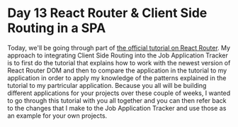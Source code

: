 # Day 13 React Router & Client Side Routing in a SPA

Today, we'll be going through part of [the official tutorial on React Router](https://reactrouter.com/en/main/start/tutorial). My approach to integrating Client Side Routing into the Job Application Tracker is to first do the tutorial that explains how to work with the newest version of React Router DOM and then to compare the application in the tutorial to my application in order to apply my knowledge of the patterns explained in the tutorial to my partricular application. Because you all will be building different applications for your projects over these couple of weeks, I wanted to go through this tutorial with you all together and you can then refer back to the changes that I make to the Job Application Tracker and use those as an example for your own projects.
